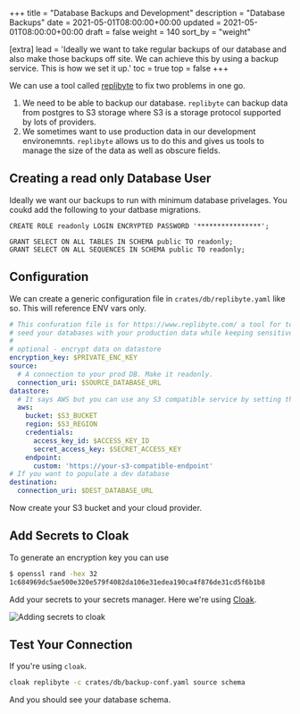 +++
title = "Database Backups and Development"
description = "Database Backups"
date = 2021-05-01T08:00:00+00:00
updated = 2021-05-01T08:00:00+00:00
draft = false
weight = 140
sort_by = "weight"


[extra]
lead = 'Ideally we want to take regular backups of our database and also make those backups off site. We can achieve this by using a backup service. This is how we set it up.'
toc = true
top = false
+++

We can use a tool called [replibyte](https://www.replibyte.com/) to fix two problems in one go.

1. We need to be able to backup our database. `replibyte` can backup data from postgres to S3 storage where S3 is a storage protocol supported by lots of providers.
2. We sometimes want to use production data in our development environemnts. `replibyte` allows us to do this and gives us tools to manage the size of the data as well as obscure fields.

## Creating a read only Database User

Ideally we want our backups to run with minimum database privelages. You coukd add the following to your datbase migrations.

```
CREATE ROLE readonly LOGIN ENCRYPTED PASSWORD '****************';
```

```
GRANT SELECT ON ALL TABLES IN SCHEMA public TO readonly;
GRANT SELECT ON ALL SEQUENCES IN SCHEMA public TO readonly;
```

## Configuration

We can create a generic configuration file in `crates/db/replibyte.yaml` like so. This will reference ENV vars only. 

```yaml
# This confuration file is for https://www.replibyte.com/ a tool for to tool to 
# seed your databases with your production data while keeping sensitive data safe.
#
# optional - encrypt data on datastore
encryption_key: $PRIVATE_ENC_KEY 
source:
  # A connection to your prod DB. Make it readonly.
  connection_uri: $SOURCE_DATABASE_URL
datastore:
  # It says AWS but you can use any S3 compatible service by setting the endpoint
  aws:
    bucket: $S3_BUCKET
    region: $S3_REGION
    credentials:
      access_key_id: $ACCESS_KEY_ID
      secret_access_key: $SECRET_ACCESS_KEY
    endpoint:
      custom: 'https://your-s3-compatible-endpoint'
# If you want to populate a dev database 
destination:
  connection_uri: $DEST_DATABASE_URL
```

Now create your S3 bucket and your cloud provider.

## Add Secrets to Cloak

To generate an encryption key you can use

```sh
$ openssl rand -hex 32
1c684969dc5ae500e320e579f4082da106e31edea190ca4f876de31cd5f6b1b8
```

Add your secrets to your secrets manager. Here we're using [Cloak](https://cloak.software).

![Adding secrets to cloak](../cloak-screenshot.png)

## Test Your Connection

If you're using `cloak`.

```sh
cloak replibyte -c crates/db/backup-conf.yaml source schema 
```

And you should see your database schema.